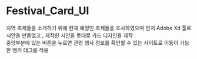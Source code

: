 # Festival_Card_UI

지역 축제들을 소개하기 위해 현재  예정인 축제들을 조사하였으며
먼저 Adobe Xd 툴로 시안을 만들었고 , 제작한 시안을 토대로 카드 디자인을 제작  
중앙부분에 있는 버튼을 누르면 관련 행사 정보를 확인할 수 있는 사이트로 이동이 가능한 앵커 태그를 적용
